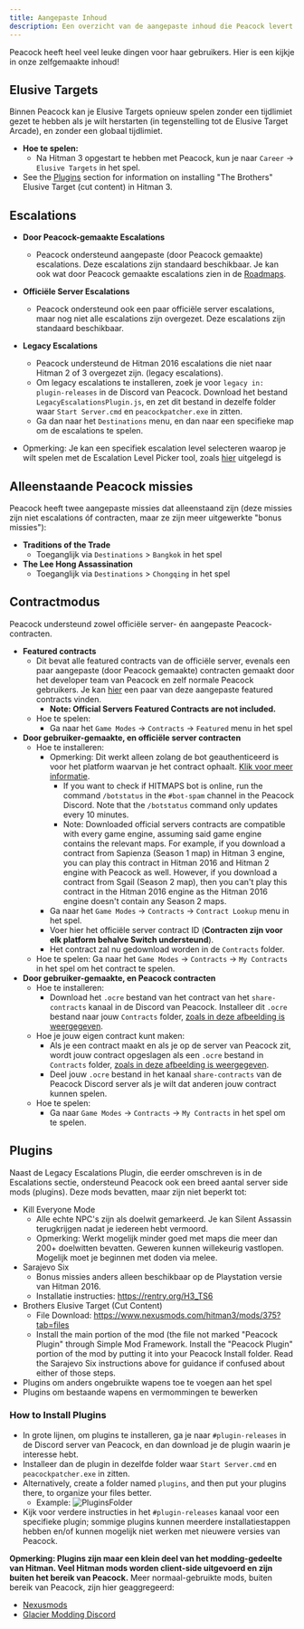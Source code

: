 ```yaml
---
title: Aangepaste Inhoud
description: Een overzicht van de aangepaste inhoud die Peacock levert.
---
```


Peacock heeft heel veel leuke dingen voor haar gebruikers. Hier is een kijkje in onze zelfgemaakte inhoud!

## Elusive Targets

Binnen Peacock kan je Elusive Targets opnieuw spelen zonder een tijdlimiet gezet te hebben als je wilt herstarten (in tegenstelling tot de Elusive Target Arcade), en zonder een globaal tijdlimiet.

-   **Hoe te spelen:**
    -   Na Hitman 3 opgestart te hebben met Peacock, kun je naar `Career` -> `Elusive Targets` in het spel.
-   See the [Plugins](#plugins) section for information on installing "The Brothers" Elusive Target (cut content) in Hitman 3.

## Escalations

-   **Door Peacock-gemaakte Escalations**

    -   Peacock ondersteund aangepaste (door Peacock gemaakte) escalations. Deze escalations zijn standaard beschikbaar. Je kan ook wat door Peacock gemaakte escalations zien in de [Roadmaps](https://thepeacockproject.org/wiki/roadmaps).

-   **Officiële Server Escalations**
    -   Peacock ondersteund ook een paar officiële server escalations, maar nog niet alle escalations zijn overgezet. Deze escalations zijn standaard beschikbaar.
-   **Legacy Escalations**

    -   Peacock understeund de Hitman 2016 escalations die niet naar Hitman 2 of 3 overgezet zijn. (legacy escalations).
    -   Om legacy escalations te installeren, zoek je voor `legacy in: plugin-releases` in de Discord van Peacock. Download het bestand `LegacyEscalationsPlugin.js`, en zet dit bestand in dezelfe folder waar `Start Server.cmd` en `peacockpatcher.exe` in zitten.
    -   Ga dan naar het `Destinations` menu, en dan naar een specifieke map om de escalations te spelen.

-   Opmerking: Je kan een specifiek escalation level selecteren waarop je wilt spelen met de Escalation Level Picker tool, zoals [hier](https://thepeacockproject.org/wiki/intel/#loadout-profiles--escalation-level-picker) uitgelegd is

## Alleenstaande Peacock missies

Peacock heeft twee aangepaste missies dat alleenstaand zijn (deze missies zijn niet escalations óf contracten, maar ze zijn meer uitgewerkte "bonus missies"):

-   **Traditions of the Trade**
    -   Toeganglijk via `Destinations` > `Bangkok` in het spel
-   **The Lee Hong Assassination**
    -   Toeganglijk via `Destinations` > `Chongqing` in het spel

## Contractmodus

Peacock understeund zowel officiële server- én aangepaste Peacock-contracten.

-   **Featured contracts**
    -   Dit bevat alle featured contracts van de officiële server, evenals een paar aangepaste (door Peacock gemaakte) contracten gemaakt door het developer team van Peacock en zelf normale Peacock gebruikers. Je kan [hier](https://thepeacockproject.org/wiki/roadmaps) een paar van deze aangepaste featured contracts vinden.
        -   **Note: Official Servers Featured Contracts are not included.**
    -   Hoe te spelen:
        -   Ga naar het `Game Modes` -> `Contracts` -> `Featured` menu in het spel
-   **Door gebruiker-gemaakte, en officiële server contracten**
    -   Hoe te installeren:
        -   Opmerking: Dit werkt alleen zolang de bot geauthenticeerd is voor het platform waarvan je het contract ophaalt. [Klik voor meer informatie](https://bot.hitmaps.com/).
            -   If you want to check if HITMAPS bot is online, run the command `/botstatus` in the `#bot-spam` channel in the Peacock Discord. Note that the `/botstatus` command only updates every 10 minutes.
            -   Note: Downloaded official servers contracts are compatible with every game engine, assuming said game engine contains the relevant maps. For example, if you download a contract from Sapienza (Season 1 map) in Hitman 3 engine, you can play this contract in Hitman 2016 and Hitman 2 engine with Peacock as well. However, if you download a contract from Sgail (Season 2 map), then you can't play this contract in the Hitman 2016 engine as the Hitman 2016 engine doesn't contain any Season 2 maps.
        -   Ga naar het `Game Modes` -> `Contracts` -> `Contract Lookup` menu in het spel.
        -   Voer hier het officiële server contract ID (**Contracten zijn voor elk platform behalve Switch understeund**).
        -   Het contract zal nu gedownload worden in de `Contracts` folder.
    -   Hoe te spelen: Ga naar het `Game Modes` -> `Contracts` -> `My Contracts` in het spel om het contract te spelen.
-   **Door gebruiker-gemaakte, en Peacock contracten**
    -   Hoe te installeren:
        -   Download het `.ocre` bestand van het contract van het `share-contracts` kanaal in de Discord van Peacock. Installeer dit `.ocre` bestand naar jouw `Contracts` folder, [zoals in deze afbeelding is weergegeven](https://media.discordapp.net/attachments/833505136290299935/991101789426421760/unknown.png).
    -   Hoe je jouw eigen contract kunt maken:
        -   Als je een contract maakt en als je op de server van Peacock zit, wordt jouw contract opgeslagen als een `.ocre` bestand in `Contracts` folder, [zoals in deze afbeelding is weergegeven](https://media.discordapp.net/attachments/833505136290299935/991101789426421760/unknown.png).
        -   Deel jouw `.ocre` bestand in het kanaal `share-contracts` van de Peacock Discord server als je wilt dat anderen jouw contract kunnen spelen.
    -   Hoe te spelen:
        -   Ga naar `Game Modes` -> `Contracts` -> `My Contracts` in het spel om te spelen.

## Plugins

Naast de Legacy Escalations Plugin, die eerder omschreven is in de Escalations sectie, ondersteund Peacock ook een breed aantal server side mods (plugins). Deze mods bevatten, maar zijn niet beperkt tot:

-   Kill Everyone Mode
    -   Alle echte NPC's zijn als doelwit gemarkeerd. Je kan Silent Assassin terugkrijgen nadat je iedereen hebt vermoord.
    -   Opmerking: Werkt mogelijk minder goed met maps die meer dan 200+ doelwitten bevatten. Geweren kunnen willekeurig vastlopen. Mogelijk moet je beginnen met doden via melee.
-   Sarajevo Six
    -   Bonus missies anders alleen beschikbaar op de Playstation versie van Hitman 2016.
    -   Installatie instructies: https://rentry.org/H3_TS6
-   Brothers Elusive Target (Cut Content)
    -   File Download: https://www.nexusmods.com/hitman3/mods/375?tab=files
    -   Install the main portion of the mod (the file not marked "Peacock Plugin" through Simple Mod Framework. Install the "Peacock Plugin" portion of the mod by putting it into your Peacock Install folder. Read the Sarajevo Six instructions above for guidance if confused about either of those steps.
-   Plugins om anders ongebruikte wapens toe te voegen aan het spel
-   Plugins om bestaande wapens en vermommingen te bewerken

### How to Install Plugins

-   In grote lijnen, om plugins te installeren, ga je naar `#plugin-releases` in de Discord server van Peacock, en dan download je de plugin waarin je interesse hebt.
-   Installeer dan de plugin in dezelfde folder waar `Start Server.cmd` en `peacockpatcher.exe` in zitten.
-   Alternatively, create a folder named `plugins`, and then put your plugins there, to organize your files better.
    -   Example: ![PluginsFolder](https://media.discordapp.net/attachments/1018323831468851202/1072614932790648922/image.png)
-   Kijk voor verdere instructies in het `#plugin-releases` kanaal voor een specifieke plugin; sommige plugins kunnen meerdere installatiestappen hebben en/of kunnen mogelijk niet werken met nieuwere versies van Peacock.

**Opmerking: Plugins zijn maar een klein deel van het modding-gedeelte van Hitman. Veel Hitman mods worden client-side uitgevoerd en zijn buiten het bereik van Peacock.** Meer normaal-gebruikte mods, buiten bereik van Peacock, zijn hier geaggregeerd:

-   [Nexusmods](https://www.nexusmods.com/hitman3)
-   [Glacier Modding Discord](https://discord.com/invite/6UDtuYhZP6)
